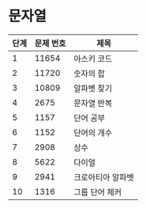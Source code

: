 # 문자열

| 단계 | 문제 번호 | 제목              |
| ---- | --------- | ----------------- |
| 1    | 11654     | 아스키 코드       |
| 2    | 11720     | 숫자의 합         |
| 3    | 10809     | 알파벳 찾기       |
| 4    | 2675      | 문자열 반복       |
| 5    | 1157      | 단어 공부         |
| 6    | 1152      | 단어의 개수       |
| 7    | 2908      | 상수              |
| 8    | 5622      | 다이얼            |
| 9    | 2941      | 크로아티아 알파벳 |
| 10   | 1316      | 그룹 단어 체커    |
